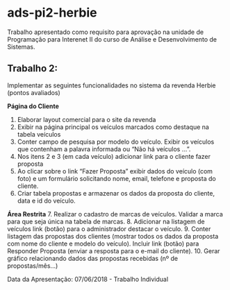 # ads-pi2-herbie

Trabalho apresentado como requisito para aprovação na unidade de Programação para Interenet II do curso de Análise e Desenvolvimento de Sistemas.

## Trabalho 2:

Implementar as seguintes funcionalidades no sistema da revenda Herbie (pontos avaliados)

**Página do Cliente**
1. Elaborar layout comercial para o site da revenda
2. Exibir na página principal os veículos marcados como destaque na tabela veículos
3. Conter campo de pesquisa por modelo do veículo. Exibir os veículos que contenham a palavra informada ou “Não há veículos ...”.
4. Nos itens 2 e 3 (em cada veículo) adicionar link para o cliente fazer proposta
5. Ao clicar sobre o link “Fazer Proposta” exibir dados do veículo (com foto) e um formulário solicitando nome, email, telefone e proposta do cliente.
6. Criar tabela propostas e armazenar os dados da proposta do cliente, data e id do veículo.

**Área Restrita**
7. Realizar o cadastro de marcas de veículos. Validar a marca para que seja única na tabela de marcas.
8. Adicionar na listagem de veículos link (botão) para o administrador destacar o veículo.
9. Conter listagem das propostas dos clientes (mostrar todos os dados da proposta com nome do cliente e modelo do veículo). Incluir link (botão) para Responder Proposta (enviar a resposta para o e-mail do cliente).
10. Gerar gráfico relacionando dados das propostas recebidas (nº de propostas/mês...)

Data da Apresentação: 07/06/2018 - Trabalho Individual

